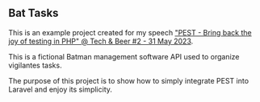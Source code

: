 ## Bat Tasks

This is an example project created for my speech ["PEST - Bring back the joy of testing in PHP" @ Tech & Beer #2 - 31 May 2023](https://speakerdeck.com/thebatclaudio/pest-bring-back-the-joy-of-testing-in-php).

This is a fictional Batman management software API used to organize vigilantes tasks. 

The purpose of this project is to show how to simply integrate PEST into Laravel and enjoy its simplicity. 
